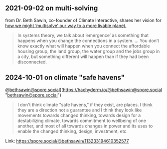 ## 2021-09-02 on multi-solving

from Dr. Beth Sawin, co-founder of Climate Interactive, shares her vision for [how we might ‘multisolve’ our way to a more livable planet.](https://atmos.earth/interconnected-problems-call-for-interconnected-solutions-elizabeth-sawin-climate-interactive/)

> In systems theory, we talk about ‘emergence’ as something that happens when you change the connections in a system. ... You don’t know exactly what will happen when you connect the affordable housing group, the land group, the water group and the jobs group in a city, but something different will happen than if they had been disconnected.

## 2024-10-01 on climate "safe havens"

@bethsawin@spore.social](https://hachyderm.io/@bethsawin@spore.social "bethsawin@spore.social")

> I don't think climate "safe havens," if they exist, are places. I think they are a direction not a guarantee and I think they look like movements towards changed thinking, towards design for a destabilizing climate, towards commitment to wellbeing of one another, and most of all towards changes in power and its uses to enable the changed thinking, design, investment, etc.

Link: https://spore.social/@bethsawin/113233194610352577  
